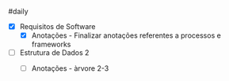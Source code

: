 #daily 

- [x] Requisitos de Software
	- [x] Anotações - Finalizar anotações referentes a processos e frameworks
- [ ] Estrutura de Dados 2
	- [ ] Anotações - àrvore 2-3

